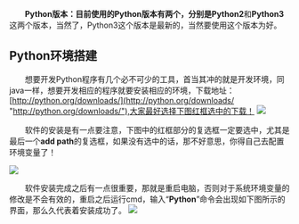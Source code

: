 　　**Python版本：**目前使用的Python版本有两个，分别是**Python2**和**Python3**这两个版本，当然了，Python3这个版本是最新的，当然要使用这个版本为好。

## Python环境搭建 ##

　　想要开发Python程序有几个必不可少的工具，首当其冲的就是开发环境，同java一样，想要开发相应的程序就要安装相应的环境，下载地址：[http://python.org/downloads/](http://python.org/downloads/ "http://python.org/downloads/"),大家最好选择下图红框选中的下载！
   ![](https://i.imgur.com/Ys5VF4l.png)
   
　　软件的安装是有一点要注意，下图中的红框部分的复选框一定要选中，尤其是最后一个**add path**的复选框，如果没有选中的话，那不好意思，你得自己去配置环境变量了！

   ![](https://i.imgur.com/wK7gdWg.png)
   
　　软件安装完成之后有一点很重要，那就是重启电脑，否则对于系统环境变量的修改是不会有效的，重启之后运行cmd，输入“**Python**”命令会出现如下图所示的界面，那么久代表着安装成功了。
   ![](https://i.imgur.com/4pthYEI.png)